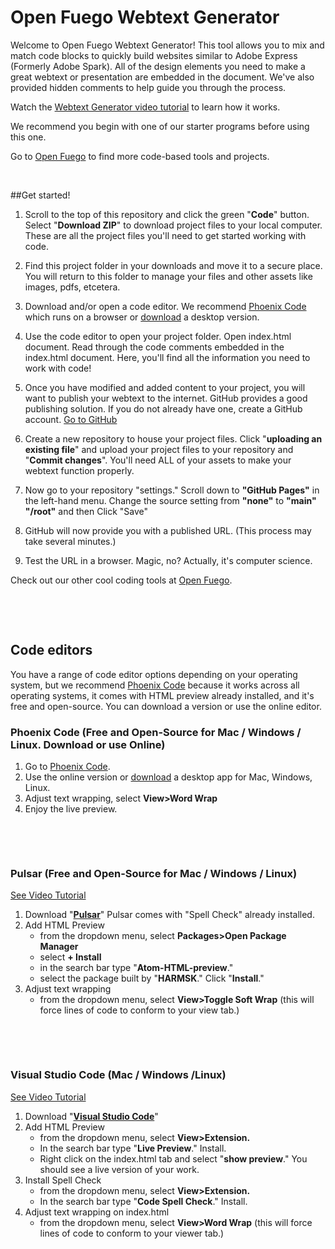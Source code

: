 # Open Fuego Webtext Generator

Welcome to Open Fuego Webtext Generator! This tool allows you to mix and match code blocks to quickly build websites similar to Adobe Express (Formerly Adobe Spark). All of the design elements you need to make a great webtext or presentation are embedded in the document. We've also provided hidden comments to help guide you through the process. 

Watch the [Webtext Generator video tutorial](https://www.youtube.com/watch?v=QzMJtLUncIg) to learn how it works. 

We recommend you begin with one of our starter programs before using this one. 

Go to [Open Fuego](https://open-fuego.github.io/Open-Fuego-Coding-Tools/) to find more code-based tools and projects.<p>&nbsp;</p>
    
    
##Get started!


1. Scroll to the top of this repository and click the green "**Code**" button. Select "**Download ZIP**" to download project files to your local computer. These are all the project files you'll need to get started working with code.

2. Find this project folder in your downloads and move it to a secure place. You will return to this folder to manage your files and other assets like images, pdfs, etcetera. 

3. Download and/or open a code editor. We recommend [Phoenix Code](https://phcode.dev) which runs on a browser or [download](https://phcode.io/#/home) a desktop version.

4. Use the code editor to open your project folder. Open index.html document. Read through the code comments embedded in the index.html document. Here, you'll find all the information you need to work with code! 

5. Once you have modified and added content to your project, you will want to publish your webtext to the internet. GitHub provides a good publishing solution. If you do not already have one, create a GitHub account. [Go to GitHub](https://github.com/)

6. Create a new repository to house your project files. Click  "**uploading an existing file**" and upload your project files to your repository and "**Commit changes**". You'll need ALL of your assets to make your webtext function properly. 

7. Now go to your repository "settings." Scroll down to **"GitHub Pages"** in the left-hand menu. Change the source setting from **"none"** to **"main" "/root"** and then Click "Save"

8. GitHub will now provide you with a published URL. (This process may take several minutes.)

9. Test the URL in a browser. Magic, no? Actually, it's computer science.  


Check out our other cool coding tools at [Open Fuego](https://open-fuego.github.io/Open-Fuego-Coding-Tools/).<p>&nbsp;</p><p>&nbsp;</p>




## Code editors 

You have a range of code editor options depending on your operating system, but we recommend [Phoenix Code](https://phcode.dev) because it works across all operating systems, it comes with HTML preview already installed, and it's free and open-source. You can download a version or use the online editor. 


### Phoenix Code (Free and Open-Source for Mac / Windows / Linux. Download or use Online)

1. Go to [Phoenix Code](https://phcode.dev). 
1. Use the online version or [download](https://phcode.io/#/home) a desktop app for Mac, Windows, Linux. 
1. Adjust text wrapping, select **View>Word Wrap**
1. Enjoy the live preview.<p>&nbsp;</p><p>&nbsp;</p>



### Pulsar (Free and Open-Source for Mac / Windows / Linux)
[See Video Tutorial](https://youtu.be/dKcJm4V53ig)

1. Download "**[Pulsar](https://pulsar-edit.dev)**" Pulsar comes with "Spell Check" already installed. 
1. Add HTML Preview 
	* from the dropdown menu, select **Packages>Open Package Manager**
	* select **+ Install**
	* in the search bar type "**Atom-HTML-preview**." 
	* select the package built by "**HARMSK**." Click "**Install**."
1. Adjust text wrapping 
	 -	from the dropdown menu, select **View>Toggle Soft Wrap** (this will force lines of code to conform to your view tab.)
<p>&nbsp;</p>
<p>&nbsp;</p>

### Visual Studio Code (Mac / Windows /Linux)
[See Video Tutorial](https://youtu.be/1onqFbSgeQo)

1. Download "**[Visual Studio Code](https://code.visualstudio.com/download)**"
1. Add HTML Preview 
	* from the dropdown menu, select **View>Extension.**
	* In the search bar type "**Live Preview**." Install.
	* Right click on the index.html tab and select "**show preview**." You should see a live version of your work.
1. Install Spell Check 
	* from the dropdown menu, select **View>Extension.** 
	* In the search bar type "**Code Spell Check**." Install.
1. Adjust text wrapping on index.html 
	* from the dropdown menu, select **View>Word Wrap** (this will force lines of code to conform to your viewer tab.)







